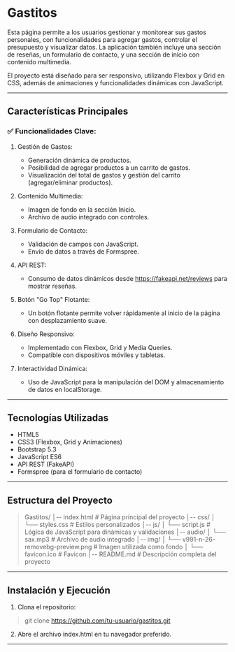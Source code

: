 # Gastitos 

Esta página permite a los usuarios gestionar y monitorear sus gastos personales, con funcionalidades para agregar gastos, controlar el presupuesto y visualizar datos. La aplicación también incluye una sección de reseñas, un formulario de contacto, y una sección de inicio con contenido multimedia.

El proyecto está diseñado para ser responsivo, utilizando Flexbox y Grid en CSS, además de animaciones y funcionalidades dinámicas con JavaScript.

---

## Características Principales
### ✅ Funcionalidades Clave:
1. Gestión de Gastos:
    - Generación dinámica de productos.
    - Posibilidad de agregar productos a un carrito de gastos.
    - Visualización del total de gastos y gestión del carrito (agregar/eliminar productos).

2. Contenido Multimedia:
    - Imagen de fondo en la sección Inicio.
    - Archivo de audio integrado con controles.

3. Formulario de Contacto:
    - Validación de campos con JavaScript.
    - Envío de datos a través de Formspree.

4. API REST:
    - Consumo de datos dinámicos desde https://fakeapi.net/reviews para mostrar reseñas.

5. Botón "Go Top" Flotante:
    - Un botón flotante permite volver rápidamente al inicio de la página con desplazamiento suave.

6. Diseño Responsivo:
    - Implementado con Flexbox, Grid y Media Queries.
    - Compatible con dispositivos móviles y tabletas.

7. Interactividad Dinámica:
    - Uso de JavaScript para la manipulación del DOM y almacenamiento de datos en localStorage.

---

## Tecnologías Utilizadas

- HTML5
- CSS3 (Flexbox, Grid y Animaciones)
- Bootstrap 5.3
- JavaScript ES6
- API REST (FakeAPI)
- Formspree (para el formulario de contacto)

---

## Estructura del Proyecto

>Gastitos/
>│-- index.html           # Página principal del proyecto
>│-- css/
>│   └── styles.css       # Estilos personalizados
>│-- js/
>│   └── script.js        # Lógica de JavaScript para dinámicas y validaciones
>│-- audio/
>│   └── sax.mp3  # Archivo de audio integrado
>│-- img/
>│   └── v991-n-26-removebg-preview.png  # Imagen utilizada como fondo
>│   └── favicon.ico  # Favicon
>│-- README.md            # Descripción completa del proyecto

---

## Instalación y Ejecución

1. Clona el repositorio:
>git clone https://github.com/tu-usuario/gastitos.git

2. Abre el archivo index.html en tu navegador preferido.

---